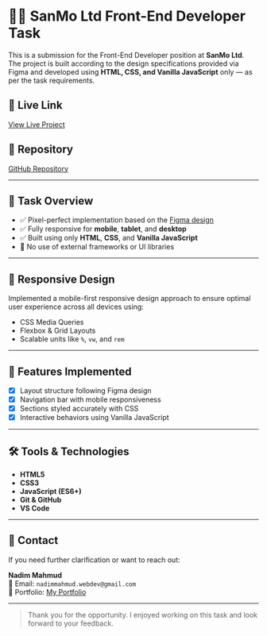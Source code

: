 # 🧑‍💻 SanMo Ltd Front-End Developer Task

This is a submission for the Front-End Developer position at **SanMo Ltd**. The project is built according to the design specifications provided via Figma and developed using **HTML, CSS, and Vanilla JavaScript** only — as per the task requirements.

## 🔗 Live Link

[View Live Project](https://your-live-site-link.com)

## 📂 Repository

[GitHub Repository](https://github.com/your-username/sanmo-frontend-task)

---

## 📝 Task Overview

- ✅ Pixel-perfect implementation based on the [Figma design](https://www.figma.com/design/n1jvq5vvfdHNVelWyZ6yxq/Hashrid--Copy-?node-id=1-2&t=UaB1QmcpS5i6NFbZ-0)
- ✅ Fully responsive for **mobile**, **tablet**, and **desktop**
- ✅ Built using only **HTML**, **CSS**, and **Vanilla JavaScript**
- 🚫 No use of external frameworks or UI libraries

---

## 📱 Responsive Design

Implemented a mobile-first responsive design approach to ensure optimal user experience across all devices using:

- CSS Media Queries
- Flexbox & Grid Layouts
- Scalable units like `%`, `vw`, and `rem`

---

## 📌 Features Implemented

- [x] Layout structure following Figma design
- [x] Navigation bar with mobile responsiveness
- [x] Sections styled accurately with CSS
- [x] Interactive behaviors using Vanilla JavaScript

---

## 🛠️ Tools & Technologies

- **HTML5**
- **CSS3**
- **JavaScript (ES6+)**
- **Git & GitHub**
- **VS Code**

---

## 📧 Contact

If you need further clarification or want to reach out:

**Nadim Mahmud**  
📩 Email: `nadimmahmud.webdev@gmail.com`  
🔗 Portfolio: [My Portfolio](https://nion-portfolio.netlify.app/)

---

> Thank you for the opportunity. I enjoyed working on this task and look forward to your feedback.
